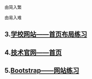 由简入繁

由易入难

## 3.[学校网站——首页布局练习](http://htmlpreview.github.io/?https://github.com/CLovefree/website-pages/blob/master/03%E9%9D%99%E6%80%81%E9%A1%B5%E9%9D%A2/skill.html)

## 4.[技术官网——首页](https://htmlpreview.github.io/?https://github.com/CLovefree/my-website-collection-cases/blob/master/04ife%EF%BC%9A%E5%AE%9E%E7%8E%B0%E5%B8%B8%E8%A7%81%E7%9A%84%E6%8A%80%E6%9C%AF%E4%BA%A7%E5%93%81%E5%AE%98%E7%BD%91%E7%9A%84%E9%A1%B5%E9%9D%A2%E6%9E%B6%E6%9E%84%E5%8F%8A%E6%A0%B7%E5%BC%8F%E5%B8%83%E5%B1%80/index.html#)

## 5.[Bootstrap——网站练习](https://htmlpreview.github.io/?https://raw.githubusercontent.com/CLovefree/website-pages/master/05Bootstrap%E5%AE%9E%E6%88%981/%E5%AE%9E%E6%88%9801/about.html#1)